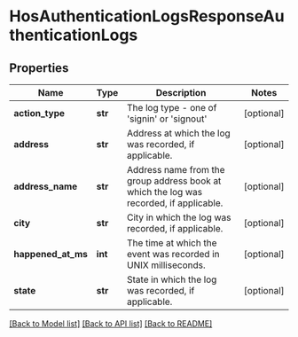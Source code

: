 # HosAuthenticationLogsResponseAuthenticationLogs

## Properties
Name | Type | Description | Notes
------------ | ------------- | ------------- | -------------
**action_type** | **str** | The log type - one of &#39;signin&#39; or &#39;signout&#39; | [optional] 
**address** | **str** | Address at which the log was recorded, if applicable. | [optional] 
**address_name** | **str** | Address name from the group address book at which the log was recorded, if applicable. | [optional] 
**city** | **str** | City in which the log was recorded, if applicable. | [optional] 
**happened_at_ms** | **int** | The time at which the event was recorded in UNIX milliseconds. | [optional] 
**state** | **str** | State in which the log was recorded, if applicable. | [optional] 

[[Back to Model list]](../README.md#documentation-for-models) [[Back to API list]](../README.md#documentation-for-api-endpoints) [[Back to README]](../README.md)


